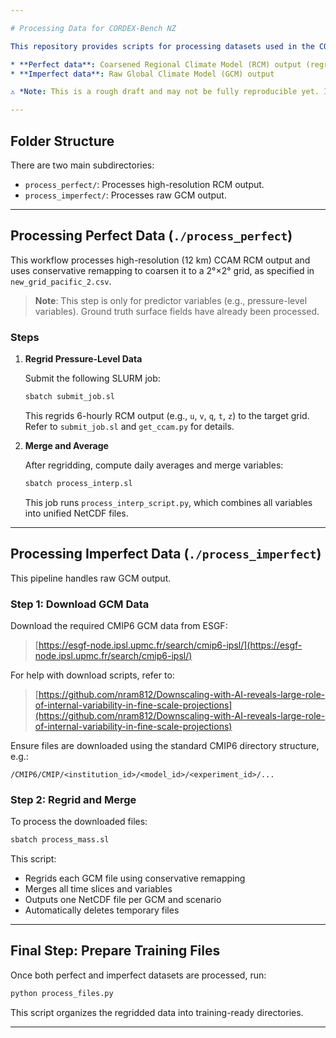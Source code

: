 ```yaml
---

# Processing Data for CORDEX-Bench NZ

This repository provides scripts for processing datasets used in the CORDEX-Bench NZ benchmarking framework. It includes workflows for handling:

* **Perfect data**: Coarsened Regional Climate Model (RCM) output (regridded to 2° resolution)
* **Imperfect data**: Raw Global Climate Model (GCM) output

⚠️ *Note: This is a rough draft and may not be fully reproducible yet. Improvements welcome!*

---
```


## Folder Structure

There are two main subdirectories:

* `process_perfect/`: Processes high-resolution RCM output.
* `process_imperfect/`: Processes raw GCM output.

---

## Processing Perfect Data (`./process_perfect`)

This workflow processes high-resolution (12 km) CCAM RCM output and uses conservative remapping to coarsen it to a 2°×2° grid, as specified in `new_grid_pacific_2.csv`.

> **Note**: This step is only for predictor variables (e.g., pressure-level variables). Ground truth surface fields have already been processed.

### Steps

1. **Regrid Pressure-Level Data**

   Submit the following SLURM job:

   ```bash
   sbatch submit_job.sl
   ```

   This regrids 6-hourly RCM output (e.g., `u`, `v`, `q`, `t`, `z`) to the target grid. Refer to `submit_job.sl` and `get_ccam.py` for details.

2. **Merge and Average**

   After regridding, compute daily averages and merge variables:

   ```bash
   sbatch process_interp.sl
   ```

   This job runs `process_interp_script.py`, which combines all variables into unified NetCDF files.

---

## Processing Imperfect Data (`./process_imperfect`)

This pipeline handles raw GCM output.

### Step 1: Download GCM Data

Download the required CMIP6 GCM data from ESGF:

> [https://esgf-node.ipsl.upmc.fr/search/cmip6-ipsl/](https://esgf-node.ipsl.upmc.fr/search/cmip6-ipsl/)

For help with download scripts, refer to:

> [https://github.com/nram812/Downscaling-with-AI-reveals-large-role-of-internal-variability-in-fine-scale-projections](https://github.com/nram812/Downscaling-with-AI-reveals-large-role-of-internal-variability-in-fine-scale-projections)

Ensure files are downloaded using the standard CMIP6 directory structure, e.g.:

```
/CMIP6/CMIP/<institution_id>/<model_id>/<experiment_id>/...
```

### Step 2: Regrid and Merge

To process the downloaded files:

```bash
sbatch process_mass.sl
```

This script:

* Regrids each GCM file using conservative remapping
* Merges all time slices and variables
* Outputs one NetCDF file per GCM and scenario
* Automatically deletes temporary files

---

## Final Step: Prepare Training Files

Once both perfect and imperfect datasets are processed, run:

```bash
python process_files.py
```

This script organizes the regridded data into training-ready directories.

---
